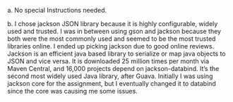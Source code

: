 a. No special Instructions needed.

b. I chose jackson JSON library because it is highly configurable,
widely used and trusted. I was in between using gson and jackson because they
both were the most commonly used and seemed to be the most trusted libraries online.
I ended up picking jackson due to good online reviews.
Jackson is an efficient java based library to serialize or map java objects to JSON and 
vice versa. It is downloaded 25 million times per month via Maven Central, and 16,000
projects depend on jackson-databind.
It’s the second most widely used Java library, after Guava.
Initially I was using jackson core for the assignment, but I 
eventually changed it to databind since the core was causing me some issues.
